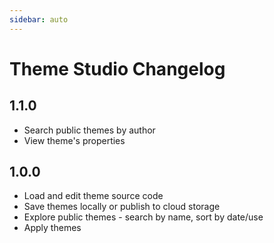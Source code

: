 ```yaml
---
sidebar: auto
---
```


# Theme Studio Changelog

<a-social hideCommentCount />

## 1.1.0

- Search public themes by author
- View theme's properties

## 1.0.0

- Load and edit theme source code
- Save themes locally or publish to cloud storage
- Explore public themes - search by name, sort by date/use
- Apply themes

<google-ads />
